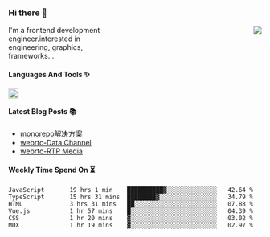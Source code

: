 <!--
**zhaohuanyuu/zhaohuanyuu** is a ✨ _special_ ✨ repository because its `README.md` (this file) appears on your GitHub profile.
-->

### Hi there 👋

<picture>
  <source media="(prefers-color-scheme: dark)" srcset="https://github-readme-stats.vercel.app/api?username=zhaohuanyuu&count_private=true&show_icons=true&theme=city_lights&hide_title=true">
  <img align="right" src="https://github-readme-stats.vercel.app/api?username=zhaohuanyuu&count_private=true&show_icons=true&hide_title=true">
</picture>

<p align="left" style="width:40%">I'm a frontend development engineer.interested in engineering, graphics, frameworks...</p>

#### Languages And Tools ✨

<img align="left" height="20" src="https://skillicons.dev/icons?i=js,ts,nodejs,react,vue,gatsby,materialui,graphql,nestjs,electron,flutter" />

</br>

#### Latest Blog Posts 📚
<!-- BLOG-POST-LIST:START -->
- [monorepo解决方案](https://zhy.gatsbyjs.io/blog/monorepos)
- [webrtc-Data Channel](https://zhy.gatsbyjs.io/blog/webrtc-dc)
- [webrtc-RTP Media](https://zhy.gatsbyjs.io/blog/webrtc-RtpMedia)
<!-- BLOG-POST-LIST:END -->

#### Weekly Time Spend On ⏳
<!--START_SECTION:waka-->

```text
JavaScript       19 hrs 1 min    ██████████▓░░░░░░░░░░░░░░   42.64 %
TypeScript       15 hrs 31 mins  ████████▓░░░░░░░░░░░░░░░░   34.79 %
HTML             3 hrs 31 mins   ██░░░░░░░░░░░░░░░░░░░░░░░   07.88 %
Vue.js           1 hr 57 mins    █░░░░░░░░░░░░░░░░░░░░░░░░   04.39 %
CSS              1 hr 20 mins    ▓░░░░░░░░░░░░░░░░░░░░░░░░   03.02 %
MDX              1 hr 19 mins    ▓░░░░░░░░░░░░░░░░░░░░░░░░   02.97 %
```

<!--END_SECTION:waka-->
